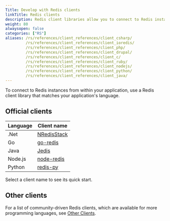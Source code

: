 ```yaml
---
Title: Develop with Redis clients
linkTitle: Redis clients
description: Redis client libraries allow you to connect to Redis instances from within your application. This section provides an overview of several recommended Redis clients for popular programming and scripting languages.
weight: 80
alwaysopen: false
categories: ["RS"]
aliases: /rs/references/client_references/client_csharp/
         /rs/references/client_references/client_ioredis/
         /rs/references/client_references/client_php/
         /rs/references/client_references/client_drupal/
         /rs/references/client_references/client_c/
         /rs/references/client_references/client_ruby/
         /rs/references/client_references/client_nodejs/
         /rs/references/client_references/client_python/
         /rs/references/client_references/client_java/
---
```

To connect to Redis instances from within your application, use a Redis client library that matches your application's language.

## Official clients

| Language | Client name |
|----------|-------------|
| .Net | [NRedisStack](https://redis.io/docs/clients/dotnet/) |
| Go | [go-redis](https://redis.io/docs/clients/go/) |
| Java | [Jedis](https://redis.io/docs/clients/java/) |
| Node.js | [node-redis](https://redis.io/docs/clients/nodejs/) |
| Python | [redis-py](https://redis.io/docs/clients/python/) |

Select a client name to see its quick start.

## Other clients

For a list of community-driven Redis clients, which are available for more programming languages, see [Other Clients](https://redis.io/resources/clients/#other-clients).
